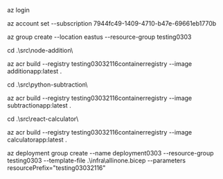 az login

az account set --subscription 7944fc49-1409-4710-b47e-69661eb1770b

az group create --location eastus --resource-group testing0303

cd .\src\node-addition\

az acr build --registry testing03032116containerregistry --image additionapp:latest .

cd .\src\python-subtraction\

az acr build --registry testing03032116containerregistry --image subtractionapp:latest .

cd .\src\react-calculator\

az acr build --registry testing03032116containerregistry --image calculatorapp:latest .

az deployment group create --name deployment0303 --resource-group testing0303 --template-file .\infra\allinone.bicep --parameters resourcePrefix="testing03032116"
